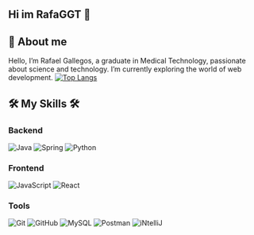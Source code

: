 ## Hi im RafaGGT  👋

## 🚀 About me
Hello, I’m Rafael Gallegos, a graduate in Medical Technology, passionate about science and technology. I’m currently exploring the world of web development.
[![Top Langs](https://github-readme-stats.vercel.app/api/top-langs/?username=RafaGGT)](https://github.com/RafaGGT)

## 🛠️ My Skills 🛠️
### Backend

![Java](https://img.shields.io/badge/Java-ED8B00?style=for-the-badge&logo=openjdk&logoColor=white)
![Spring](https://img.shields.io/badge/Spring-6DB33F?style=for-the-badge&logo=spring&logoColor=white)
![Python](https://img.shields.io/badge/python-3670A0?style=for-the-badge&logo=python&logoColor=ffdd54)

### Frontend

![JavaScript](https://img.shields.io/badge/JavaScript-F7DF1E?style=for-the-badge&logo=javascript&logoColor=black)
![React](https://img.shields.io/badge/React-20232A?style=for-the-badge&logo=react&logoColor=61DAFB)

### Tools

![Git](https://img.shields.io/badge/GIT-E44C30?style=for-the-badge&logo=git&logoColor=white)
![GitHub](https://img.shields.io/badge/GitHub-181717?style=for-the-badge&logo=github&logoColor=white)
![MySQL](https://img.shields.io/badge/MySQL-005C84?style=for-the-badge&logo=mysql&logoColor=white)
![Postman](https://img.shields.io/badge/Postman-FF6C37?style=for-the-badge&logo=postman&logoColor=white)
![iNtelliJ](https://img.shields.io/badge/IntelliJ_IDEA-000000?style=for-the-badge&logo=intellij%20idea&logoColor=white)


